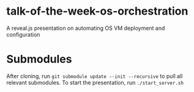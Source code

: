 # talk-of-the-week-os-orchestration
A reveal.js presentation on automating OS VM deployment and configuration

# Submodules
After cloning, run `git submodule update --init --recursive` to pull all relevant submodules.
To start the presentation, run `./start_server.sh`
